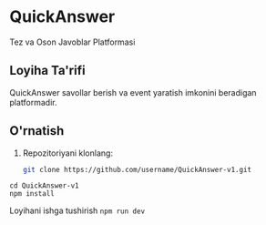 # QuickAnswer
Tez va Oson Javoblar Platformasi

## Loyiha Ta'rifi
QuickAnswer savollar berish va event yaratish imkonini beradigan platformadir.

## O'rnatish
1. Repozitoriyani klonlang:
   ```bash
   git clone https://github.com/username/QuickAnswer-v1.git


```
cd QuickAnswer-v1
npm install
```

Loyihani ishga tushirish
```npm run dev```


